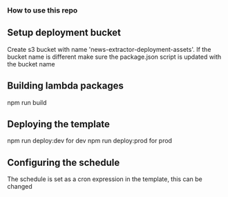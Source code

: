 ### How to use this repo


## Setup deployment bucket
Create s3 bucket with name 'news-extractor-deployment-assets'. If the bucket name is different make sure the package.json script is updated with the bucket name


## Building lambda packages
npm run build

## Deploying the template
npm run deploy:dev for dev
npm run deploy:prod for prod

## Configuring the schedule
The schedule is set as a cron expression in the template, this can be changed

